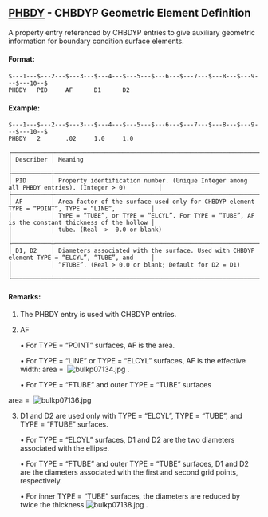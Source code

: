 ## [PHBDY](https://help.hexagonmi.com/bundle/MSC_Nastran_2022.4/page/Nastran_Combined_Book/qrg/bulkp/TOC.PHBDY.xhtml) - CHBDYP Geometric Element Definition

A property entry referenced by CHBDYP entries to give auxiliary geometric information for boundary condition surface elements.

#### Format:

```nastran
$---1---$---2---$---3---$---4---$---5---$---6---$---7---$---8---$---9---$---10--$
PHBDY   PID     AF      D1      D2                                              
```
#### Example:

```nastran
$---1---$---2---$---3---$---4---$---5---$---6---$---7---$---8---$---9---$---10--$
PHBDY   2       .02     1.0     1.0                                             
```
```text
┌───────────┬─────────────────────────────────────────────────────────────────────────────────────────────────┐
│ Describer │ Meaning                                                                                         │
├───────────┼─────────────────────────────────────────────────────────────────────────────────────────────────┤
│ PID       │ Property identification number. (Unique Integer among all PHBDY entries). (Integer > 0)         │
├───────────┼─────────────────────────────────────────────────────────────────────────────────────────────────┤
│ AF        │ Area factor of the surface used only for CHBDYP element TYPE = “POINT”, TYPE = “LINE”,          │
│           │ TYPE = “TUBE”, or TYPE = “ELCYL”. For TYPE = “TUBE”, AF is the constant thickness of the hollow │
│           │ tube. (Real  >  0.0 or blank)                                                                   │
├───────────┼─────────────────────────────────────────────────────────────────────────────────────────────────┤
│ D1, D2    │ Diameters associated with the surface. Used with CHBDYP element TYPE = “ELCYL”, “TUBE”, and     │
│           │ “FTUBE”. (Real > 0.0 or blank; Default for D2 = D1)                                             │
└───────────┴─────────────────────────────────────────────────────────────────────────────────────────────────┘
```
#### Remarks:

1. The PHBDY entry is used with CHBDYP entries.

2. AF

     • For TYPE = “POINT” surfaces, AF is the area.

     • For TYPE = “LINE” or TYPE = “ELCYL” surfaces, AF is the effective width: area =  ![bulkp07134.jpg](https://help-be.hexagonmi.com/bundle/MSC_Nastran_2022.4/page/Nastran_Combined_Book/qrg/bulkp/../../../assets/bulkp07134.jpg?_LANG=enus) .

     • For TYPE = “FTUBE” and outer TYPE = “TUBE” surfaces

area =  ![bulkp07136.jpg](https://help-be.hexagonmi.com/bundle/MSC_Nastran_2022.4/page/Nastran_Combined_Book/qrg/bulkp/../../../assets/bulkp07136.jpg?_LANG=enus)

3. D1 and D2 are used only with TYPE = “ELCYL”, TYPE = “TUBE”, and TYPE = “FTUBE” surfaces.

     • For TYPE = “ELCYL” surfaces, D1 and D2 are the two diameters associated with the ellipse.

     • For TYPE = “FTUBE” and outer TYPE = “TUBE” surfaces, D1 and D2 are the diameters associated with the first and second grid points, respectively.

     • For inner TYPE = “TUBE” surfaces, the diameters are reduced by twice the thickness  ![bulkp07138.jpg](https://help-be.hexagonmi.com/bundle/MSC_Nastran_2022.4/page/Nastran_Combined_Book/qrg/bulkp/../../../assets/bulkp07138.jpg?_LANG=enus) .


